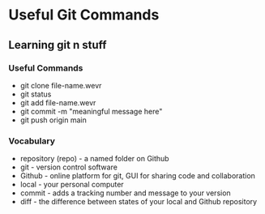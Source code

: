 # Useful Git Commands

## Learning git n stuff

### Useful Commands

- git clone file-name.wevr
- git status
- git add file-name.wevr
- git commit -m "meaningful message here"
- git push origin main

### Vocabulary
- repository (repo) - a named folder on Github
- git - version control software
- Github - online platform for git, GUI for sharing code and collaboration
- local - your personal computer
- commit - adds a tracking number and message to your version
- diff - the difference between states of your local and Github repository